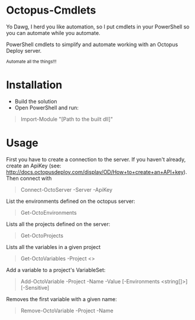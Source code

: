 Octopus-Cmdlets
===============

Yo Dawg, I herd you like automation, so I put cmdlets in your PowerShell so you can automate while you automate.

PowerShell cmdlets to simplify and automate working with an Octopus Deploy server.

<sub>Automate all the things!!!<sub>

Installation
============
* Build the solution
* Open PowerShell and run:

> Import-Module "[Path to the built dll]"

Usage
=====
First you have to create a connection to the server. If you haven't already, create an ApiKey 
(see: http://docs.octopusdeploy.com/display/OD/How+to+create+an+API+key). Then connect with
> Connect-OctoServer -Server <string> -ApiKey <string>

List the environments defined on the octopus server:
> Get-OctoEnvironments

Lists all the projects defined on the server:
> Get-OctoProjects

Lists all the variables in a given project
> Get-OctoVariables -Project <<string>>

Add a variable to a project's VariableSet:
> Add-OctoVariable -Project <string> -Name <string> -Value <string> [-Environments <string[]>] [-Sensitive]

Removes the first variable with a given name:
> Remove-OctoVariable -Project <string> -Name <string>


